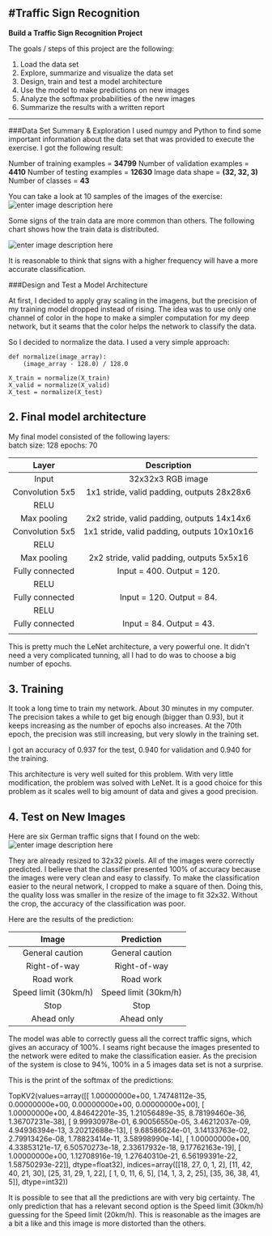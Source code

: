 
#**Traffic Sign Recognition** 
---

**Build a Traffic Sign Recognition Project**

The goals / steps of this project are the following:
 1.  Load the data set
 2.  Explore, summarize and visualize the data set
 3.  Design, train and test a model architecture
 4.  Use the model to make predictions on new images
 5.  Analyze the softmax probabilities of the new images
 6.  Summarize the results with a written report

---

###Data Set Summary & Exploration
I used numpy and Python to find some important information about the data set that was provided to execute the exercise. I got the following result:

Number of training examples = **34799**
Number of validation examples = **4410**
Number of testing examples = **12630**
Image data shape = **(32, 32, 3)**
Number of classes = **43**

You can take a look at 10 samples of the images of the exercise:
![enter image description here](https://lh3.googleusercontent.com/-ASINMj_OXcI/WW0BPbbevqI/AAAAAAAAADg/k6gz-A-sVE8COrH7ATqmGTTAJ5_W1XgFQCLcBGAs/s0/Screen+Shot+2017-07-17+at+15.24.34.png "Screen Shot 2017-07-17 at 15.24.34.png")

Some signs of the train data are more common than others. The following chart shows how the train data is distributed.

![enter image description here](https://lh3.googleusercontent.com/--z7DqJoSd1Y/WW0CnoQ4KUI/AAAAAAAAADs/YpkO_-02i-sIiz9kN71_lKsNXGnvDsMgwCLcBGAs/s0/Screen+Shot+2017-07-17+at+15.30.32.png "Screen Shot 2017-07-17 at 15.30.32.png")

It is reasonable to think that signs with a higher frequency will have a more accurate classification. 

###Design and Test a Model Architecture

At first, I decided to apply gray scaling in the imagens, but the precision of my training model dropped instead of rising. The idea was to use only one channel of color in the hope to make a simpler computation for my deep network, but it seams that the color helps the network to classify the data. 

So I decided to normalize the data. I used a very simple approach:

    def normalize(image_array):
        (image_array - 128.0) / 128.0
    
    X_train = normalize(X_train)
    X_valid = normalize(X_valid)
    X_test = normalize(X_test)

## 2. Final model architecture
My final model consisted of the following layers:\
batch size: 128
epochs: 70

| Layer         		|     Description	        					| 
|:---------------------:|:---------------------------------------------:| 
| Input         		| 32x32x3 RGB image   							| 
| Convolution 5x5     	| 1x1 stride, valid padding, outputs 28x28x6 	|
| RELU					|												|
| Max pooling	      	| 2x2 stride, valid padding, outputs 14x14x6    |
| Convolution 5x5	    | 1x1 stride, valid padding, outputs 10x10x16   |
| RELU					|												|
| Max pooling	      	| 2x2 stride, valid padding, outputs 5x5x16     |
| Fully connected		| Input = 400. Output = 120.        			|
| RELU					|												|
| Fully connected		| Input = 120. Output = 84.        			    |
| RELU					|												|
| Fully connected		| Input = 84. Output = 43.        			    |
|						|												|
 
 This is pretty much the LeNet architecture, a very powerful one. It didn't need a very complicated tunning, all I had to do was to choose a big number of epochs. 


## 3. Training

It took a long time to train my network. About 30 minutes in my computer. The precision takes a while to get big enough (bigger than 0.93), but it keeps increasing as the number of epochs also increases. At the 70th epoch, the precision was still increasing, but very slowly in the training set.

I got an accuracy of 0.937 for the test, 0.940 for validation and 0.940 for the training. 

This architecture is very well suited for this problem. With very little modification, the problem was solved with LeNet. It is a good choice for this problem as it scales well to big amount of data and gives a good precision.   
 

## 4. Test on New Images
Here are six German traffic signs that I found on the web:
![enter image description here](https://lh3.googleusercontent.com/-sRRbDIwRVd0/WW0jSEq-YvI/AAAAAAAAAEA/_A6FS1A2DJgIPvfYj9zEHyujXzDHneKpQCLcBGAs/s0/Screen+Shot+2017-07-17+at+17.50.17.png "Screen Shot 2017-07-17 at 17.50.17.png")

They are already resized to 32x32 pixels. All of the images were correctly predicted. I believe that the classifier presented 100% of accuracy because the images were very clean and easy to classify. To make the classification easier to the neural network, I cropped to make a square of then. Doing this, the quality loss was smaller in the resize of the image to fit 32x32. Without the crop, the accuracy of the classification was poor. 

Here are the results of the prediction:

| Image			        |     Prediction	        					
|:---------------------:|:-------------------------------------------------------:| 
| General caution       | General caution   							| 
| Right-of-way 			| Right-of-way 									|
| Road work				| Road work										|
| Speed limit (30km/h)	| Speed limit (30km/h)					 		|
| Stop					| Stop				 							|
| Ahead only			| Ahead only      								|


The model was able to correctly guess all the correct traffic signs, which gives an accuracy of 100%. I seams right because the images presented to the network were edited to make the classification easier. As the precision of the system is close to 94%, 100% in a 5 images data set is not a surprise. 

This is the print of the softmax of the predictions:

TopKV2(values=array([[  1.00000000e+00,   1.74748112e-35,   0.00000000e+00,
          0.00000000e+00,   0.00000000e+00],
       [  1.00000000e+00,   4.84642201e-35,   1.21056489e-35,
          8.78199460e-36,   1.36707231e-38],
       [  9.99930978e-01,   6.90056550e-05,   3.46212037e-09,
          4.94936394e-13,   3.20212688e-13],
       [  9.68586624e-01,   3.14133763e-02,   2.79913426e-08,
          1.78823414e-11,   3.58998990e-14],
       [  1.00000000e+00,   4.33853121e-17,   6.50570273e-18,
          2.33617932e-18,   9.17762163e-19],
       [  1.00000000e+00,   1.12708916e-19,   1.27640310e-21,
          6.56199391e-22,   1.58750293e-22]], dtype=float32), indices=array([[18, 27,  0,  1,  2],
       [11, 42, 40, 21, 30],
       [25, 31, 29,  1, 22],
       [ 1,  0, 11,  6,  5],
       [14,  1,  3,  2, 25],
       [35, 36, 38, 41,  5]], dtype=int32))

It is possible to see that all the predictions are with very big certainty. The only prediction that has a relevant second option is the Speed limit (30km/h) guessing for the Speed limit (20km/h). This is reasonable as the images are a bit a like and this image is more distorted than the others.
